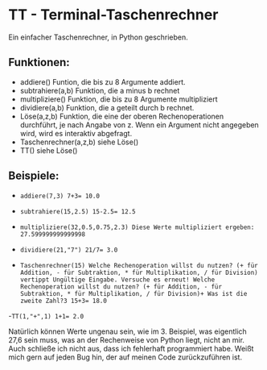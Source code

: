 # TT - Terminal-Taschenrechner
Ein einfacher Taschenrechner, in Python geschrieben.
## Funktionen:
- addiere() Funtion, die bis zu 8 Argumente addiert. 
- subtrahiere(a,b) Funktion, die a minus b rechnet
- multipliziere() Funktion, die bis zu 8 Argumente multipliziert
- dividiere(a,b) Funktion, die a geteilt durch b rechnet.
- Löse(a,z,b) Funktion, die eine der oberen Rechenoperationen durchführt, je nach Angabe von z. Wenn ein Argument nicht angegeben wird, wird es interaktiv abgefragt.
- Taschenrechner(a,z,b) siehe Löse()
- TT() siehe Löse() 

## Beispiele:
- `addiere(7,3)
7+3=
10.0`
  
- `subtrahiere(15,2.5)
15-2.5=
12.5`

- `multipliziere(32,0.5,0.75,2.3)
Diese Werte multipliziert ergeben:
27.599999999999998`

- `dividiere(21,"7")
21/7=
3.0`
  
- `Taschenrechner(15)
Welche Rechenoperation willst du nutzen? (+ für Addition, - für Subtraktion, * für Multiplikation, / für Division) vertippt
Ungültige Eingabe. Versuche es erneut!
Welche Rechenoperation willst du nutzen? (+ für Addition, - für Subtraktion, * für Multiplikation, / für Division)+
Was ist die zweite Zahl?3
15+3=
18.0`

-`TT(1,"+",1)
1+1=
2.0`

Natürlich können Werte ungenau sein, wie im 3. Beispiel, was eigentlich 27,6 sein muss, was an der Rechenweise von Python liegt, nicht an mir. Auch schließe ich nicht aus, dass ich fehlerhaft programmiert habe. Weißt mich gern auf jeden Bug hin, der auf meinen Code zurückzuführen ist.
